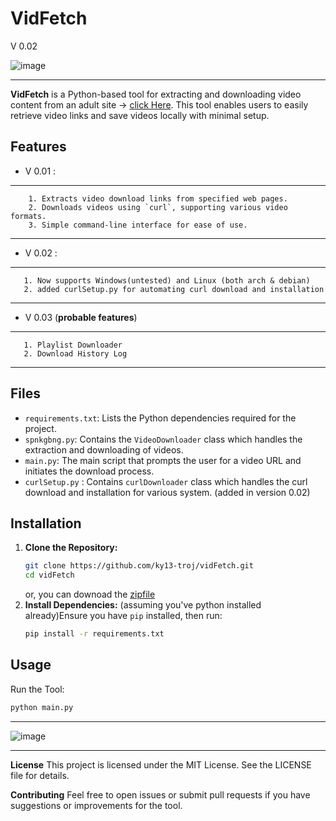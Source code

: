 # VidFetch
V 0.02

![image](https://github.com/user-attachments/assets/f948b72d-da6c-494e-b0a3-522d6cc36de8)


___
**VidFetch** is a Python-based tool for extracting and downloading video content from an adult site -> [click Here](https://spankbang.com). This tool enables users to easily retrieve video links and save videos locally with minimal setup.

## Features

- V 0.01 :
___
        1. Extracts video download links from specified web pages.
        2. Downloads videos using `curl`, supporting various video formats.
        3. Simple command-line interface for ease of use.
___
- V 0.02 :
___
       1. Now supports Windows(untested) and Linux (both arch & debian)
       2. added curlSetup.py for automating curl download and installation
___
- V 0.03 (**probable features**)
___
       1. Playlist Downloader
       2. Download History Log
___
  
## Files

- `requirements.txt`: Lists the Python dependencies required for the project.
- `spnkgbng.py`: Contains the `VideoDownloader` class which handles the extraction and downloading of videos.
- `main.py`: The main script that prompts the user for a video URL and initiates the download process.
- `curlSetup.py` : Contains `curlDownloader` class which handles the curl download and installation for various system. (added in version 0.02)

## Installation

1. **Clone the Repository:**
   ```bash
   git clone https://github.com/ky13-troj/vidFetch.git
   cd vidFetch
   ```
   or, you can downoad the [zipfile](https://github.com/ky13-troj/vidFetch/archive/refs/heads/main.zip)
2. **Install Dependencies:**
(assuming you've python installed already)Ensure you have `pip` installed, then run:
   ```bash
   pip install -r requirements.txt
   ```
## Usage
Run the Tool:
   ```bash
   python main.py
   ```
___

![image](https://github.com/user-attachments/assets/4a307e8a-8401-4ee6-bab8-415800759465)


___

**License**
This project is licensed under the MIT License. See the LICENSE file for details.

**Contributing**
Feel free to open issues or submit pull requests if you have suggestions or improvements for the tool.
